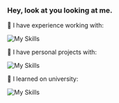 ### Hey, look at you looking at me.

🔭 I have experience working with: <br>
<!--[![My Skills](https://skillicons.dev/icons?i=vue,cs,css,dotnet,html,js,jest,mysql)](https://skillicons.dev)-->
<img src="https://camo.githubusercontent.com/b5efafa6be0b58c18a7c356778d5f6a95aad01ab053228570711346d757d2cb3/68747470733a2f2f736b696c6c69636f6e732e6465762f69636f6e733f693d7675652c63732c6373732c646f746e65742c68746d6c2c6a732c6a6573742c6d7973716c" alt="My Skills" data-canonical-src="https://skillicons.dev/icons?i=vue,cs,css,dotnet,html,js,jest,mysql" style="max-width: 100%;">

🌱 I have personal projects with: <br>
<!--[![My Skills](https://skillicons.dev/icons?i=vue,css,discord,bots,firebase,flask,flutter,html,js,jest,mysql,nodejs,py,react,regex,sqlite)](https://skillicons.dev)-->
<img src="https://camo.githubusercontent.com/5351ddcdf2e3ad821b81bfc35888118c1f249f923ca86cdf95686e7f0f9b262e/68747470733a2f2f736b696c6c69636f6e732e6465762f69636f6e733f693d7675652c6373732c646973636f72642c626f74732c66697265626173652c666c61736b2c666c75747465722c68746d6c2c6a732c6a6573742c6d7973716c2c6e6f64656a732c70792c72656163742c72656765782c73716c697465" alt="My Skills" data-canonical-src="https://skillicons.dev/icons?i=vue,css,discord,bots,firebase,flask,flutter,html,js,jest,mysql,nodejs,py,react,regex,sqlite" style="max-width: 100%;">

📕 I learned on university: <br>
<!--[![My Skills](https://skillicons.dev/icons?i=c,cpp,css,html,java,js,mysql,py,react,regex,sqlite)](https://skillicons.dev)-->
<img src="https://camo.githubusercontent.com/596c740d9f9015a5513a54b707c314f4938eb7d5bf28d9f1e87a105cc7c8eb53/68747470733a2f2f736b696c6c69636f6e732e6465762f69636f6e733f693d632c6370702c6373732c68746d6c2c6a6176612c6a732c6d7973716c2c70792c72656163742c72656765782c73716c697465" alt="My Skills" data-canonical-src="https://skillicons.dev/icons?i=c,cpp,css,html,java,js,mysql,py,react,regex,sqlite" style="max-width: 100%;">

<!--
TODO
add a href to the images so when clicked they open the list of the projects.
-->
